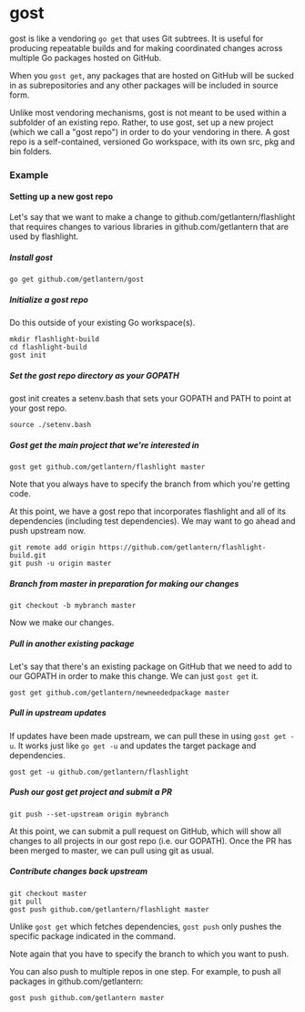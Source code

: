 gost
==========
gost is like a vendoring `go get` that uses Git subtrees. It is useful for
producing repeatable builds and for making coordinated changes across multiple
Go packages hosted on GitHub.

When you `gost get`, any packages that are hosted on GitHub will be sucked in as
subrepositories and any other packages will be included in source form.

Unlike most vendoring mechanisms, gost is not meant to be used within a
subfolder of an existing repo. Rather, to use gost, set up a new project (which
we call a "gost repo") in order to do your vendoring in there. A gost repo is
a self-contained, versioned Go workspace, with its own src, pkg and bin folders.

### Example

#### Setting up a new gost repo

Let's say that we want to make a change to github.com/getlantern/flashlight that
requires changes to various libraries in github.com/getlantern that are used by
flashlight.

##### Install gost

```
go get github.com/getlantern/gost
```

##### Initialize a gost repo

Do this outside of your existing Go workspace(s).

```
mkdir flashlight-build
cd flashlight-build
gost init
```

##### Set the gost repo directory as your GOPATH

gost init creates a setenv.bash that sets your GOPATH and PATH to point at your
gost repo.

```
source ./setenv.bash
```

##### Gost get the main project that we're interested in

```
gost get github.com/getlantern/flashlight master
```

Note that you always have to specify the branch from which you're getting code.

At this point, we have a gost repo that incorporates flashlight and all of
its dependencies (including test dependencies). We may want to go ahead and
push upstream now.

```
git remote add origin https://github.com/getlantern/flashlight-build.git
git push -u origin master
```

##### Branch from master in preparation for making our changes

```
git checkout -b mybranch master
```

Now we make our changes.

##### Pull in another existing package

Let's say that there's an existing package on GitHub that we need to add to our
GOPATH in order to make this change. We can just `gost get` it.

```
gost get github.com/getlantern/newneededpackage master
```

##### Pull in upstream updates

If updates have been made upstream, we can pull these in using `gost get -u`.
It works just like `go get -u` and updates the target package and dependencies.

```
gost get -u github.com/getlantern/flashlight
```

##### Push our gost get project and submit a PR

```
git push --set-upstream origin mybranch
```

At this point, we can submit a pull request on GitHub, which will show all
changes to all projects in our gost repo (i.e. our GOPATH). Once the PR has
been merged to master, we can pull using git as usual.

##### Contribute changes back upstream

```
git checkout master
git pull
gost push github.com/getlantern/flashlight master
```

Unlike `gost get` which fetches dependencies, `gost push` only pushes the
specific package indicated in the command.

Note again that you have to specify the branch to which you want to push.

You can also push to multiple repos in one step. For example, to push all
packages in github.com/getlantern:

```
gost push github.com/getlantern master
```
